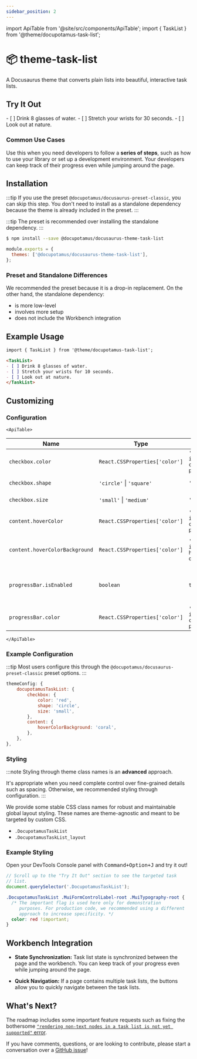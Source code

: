 ```yaml
---
sidebar_position: 2
---
```


import ApiTable from '@site/src/components/ApiTable';
import { TaskList } from '@theme/docupotamus-task-list';

# 📦 theme-task-list

A Docusaurus theme that converts plain lists into beautiful, interactive task
lists.

## Try It Out

<TaskList>
- [ ] Drink 8 glasses of water.
- [ ] Stretch your wrists for 30 seconds.
- [ ] Look out at nature.
</TaskList>

### Common Use Cases

Use this when you need developers to follow a **series of steps**, such as how
to use your library or set up a development environment. Your developers can
keep track of their progress even while jumping around the page.

<!-- _keywords:_ demo -->

## Installation

:::tip
If you use the preset `@docupotamus/docusaurus-preset-classic`, you can skip
this step. You don't need to install as a standalone dependency because the
theme is already included in the preset.
:::

:::tip
The preset is recommended over installing the standalone dependency.
:::

```bash npm2yarn
$ npm install --save @docupotamus/docusaurus-theme-task-list
```

```js title="docusaurus.config.js"
module.exports = {
  themes: ['@docupotamus/docusaurus-theme-task-list'],
};
```

### Preset and Standalone Differences

We recommended the preset because it is a drop-in replacement. On the other
hand, the standalone dependency:

- is more low-level
- involves more setup
- does not include the Workbench integration

## Example Usage

```md title="healthy-and-productive.md"
import { TaskList } from '@theme/docupotamus-task-list';

<TaskList>
- [ ] Drink 8 glasses of water.
- [ ] Stretch your wrists for 10 seconds.
- [ ] Look out at nature.
</TaskList>
```

## Customizing

### Configuration

```mdx-code-block
<ApiTable>
```

| Name                           | Type                           | Default                      | Description                                            |
| ------------------------------ | ------------------------------ | ---------------------------- | ------------------------------------------------------ |
| `checkbox.color`               | `React.CSSProperties['color']` | `'var(--ifm-color-primary)'` | Checkbox color.                                        |
| `checkbox.shape`               | `'circle'` &#124; `'square'`   | `'square'`                   | Checkbox shape.                                        |
| `checkbox.size`                | `'small'` &#124; `'medium'`    | `'medium'`                   | Checkbox size.                                         |
| `content.hoverColor`           | `React.CSSProperties['color']` | `'var(--ifm-color-primary)'` | Content color on hover.                                |
| `content.hoverColorBackground` | `React.CSSProperties['color']` | `'var(--ifm-hover-overlay)'` | Content background color on hover.                     |
| `progressBar.isEnabled`        | `boolean`                      | `true`                       | Whether to include a progress bar above the task list. |
| `progressBar.color`            | `React.CSSProperties['color']` | `'var(--ifm-color-primary)'` | Progress bar color.                                    |

```mdx-code-block
</ApiTable>
```

### Example Configuration

:::tip
Most users configure this through the `@docupotamus/docusaurus-preset-classic`
preset options.
:::

```js title="docusaurus.config.js"
themeConfig: {
    docupotamusTaskList: {
        checkbox: {
            color: 'red',
            shape: 'circle',
            size: 'small',
        },
        content: {
            hoverColorBackground: 'coral',
        },
    },
},
```

### Styling

:::note
Styling through theme class names is an **advanced** approach.

It's appropriate when you need complete control over fine-grained details such
as spacing. Otherwise, we recommended styling through configuration.
:::

We provide some stable CSS class names for robust and maintainable global layout
styling. These names are theme-agnostic and meant to be targeted by custom CSS.

- `.DocupotamusTaskList`
- `.DocupotamusTaskList_layout`

### Example Styling

Open your DevTools Console panel with <kbd>Command+Option+J</kbd> and try it
out!

```javascript title="JavaScript"
// Scroll up to the "Try It Out" section to see the targeted task
// list.
document.querySelector('.DocupotamusTaskList');
```

```css title="CSS"
.DocupotamusTaskList .MuiFormControlLabel-root .MuiTypography-root {
  /* The important flag is used here only for demonstration
     purposes. For production code, we recommended using a different
     approach to increase specificity. */
  color: red !important;
}
```

## Workbench Integration

<!-- TODO(dnguyen0304): Add gifs. -->

- **State Synchronization:** Task list state is synchronized between the page
  and the workbench. You can keep track of your progress even while jumping
  around the page.

- **Quick Navigation:** If a page contains multiple task lists, the buttons
  allow you to quickly navigate between the task lists.

## What's Next?

The roadmap includes some important feature requests such as fixing the
bothersome [`"rendering non-text nodes in a task list is not yet supported"` error](https://github.com/docupotamus/docupotamus/issues/9).

If you have comments, questions, or are looking to contribute, please start a
conversation over a [GitHub issue](https://github.com/docupotamus/docupotamus/issues?q=is%3Aopen+is%3Aissue+label%3A%22Task+List%22)!
